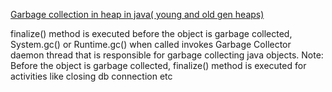 [Garbage collection in heap in java( young and old gen heaps)](https://www.youtube.com/watch?v=Mlbyft_MFYM&t=317s)

finalize() method is executed before the object is garbage collected, 
System.gc() or Runtime.gc() when called invokes Garbage Collector daemon thread that is responsible for garbage collecting java objects.
Note: Before the object is garbage collected, finalize() method is executed for activities like closing db connection etc
